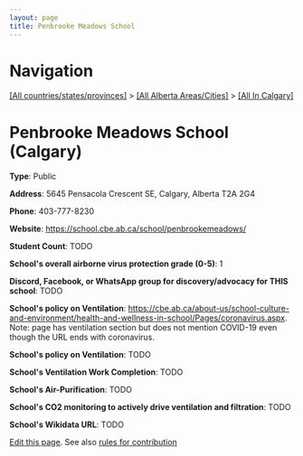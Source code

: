 ```yaml
---
layout: page
title: Penbrooke Meadows School
---
```

# Navigation

[[All countries/states/provinces]](../../..) > [[All Alberta Areas/Cities]](../..) > [[All In Calgary]](..)

# Penbrooke Meadows School (Calgary)

**Type**: Public

**Address**: 5645 Pensacola Crescent SE, Calgary, Alberta T2A 2G4

**Phone**: 403-777-8230

**Website**: <https://school.cbe.ab.ca/school/penbrookemeadows/>

**Student Count**: TODO

**School's overall airborne virus protection grade (0-5)**: 1

**Discord, Facebook, or WhatsApp group for discovery/advocacy for THIS school**: TODO

**School's policy on Ventilation**: <https://cbe.ab.ca/about-us/school-culture-and-environment/health-and-wellness-in-school/Pages/coronavirus.aspx>. Note: page has ventilation section but does not mention COVID-19 even though the URL ends with coronavirus.

**School's policy on Ventilation**: TODO

**School's Ventilation Work Completion**: TODO

**School's Air-Purification**: TODO

**School's CO2 monitoring to actively drive ventilation and filtration**: TODO

**School's Wikidata URL**: TODO


[Edit this page](https://github.com/ventilate-schools/AB/edit/main/./Calgary/Penbrooke_Meadows_School.md). See also [rules for contribution](../../../contribution-rules/)